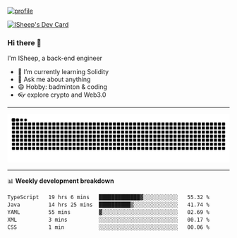 [![profile](https://user-images.githubusercontent.com/54968314/208005045-e4b42f3b-833d-4242-bfcc-e764865553a2.svg)](https://www.calligrapher.ai/)

<a href="https://app.daily.dev/linziyang1106"><img src="https://api.daily.dev/devcards/v2/i4Spwx5Skx5FpTqWcwoit.png?r=kgx&type=wide" width="652" alt="ISheep's Dev Card"/></a>

### Hi there 🐏

I'm ISheep, a back-end engineer

- 🔭 I’m currently learning Solidity
- 💬 Ask me about anything
- 😄 Hobby: badminton & coding
- 👓 explore crypto and Web3.0

-------

![](https://raw.githubusercontent.com/ISheepp/ISheepp/output/github-contribution-grid-snake.svg)

-------

📊 **Weekly development breakdown**
<!--START_SECTION:waka-->

```txt
TypeScript   19 hrs 6 mins   █████████████▓░░░░░░░░░░░   55.32 %
Java         14 hrs 25 mins  ██████████▒░░░░░░░░░░░░░░   41.74 %
YAML         55 mins         ▓░░░░░░░░░░░░░░░░░░░░░░░░   02.69 %
XML          3 mins          ░░░░░░░░░░░░░░░░░░░░░░░░░   00.17 %
CSS          1 min           ░░░░░░░░░░░░░░░░░░░░░░░░░   00.06 %
```

<!--END_SECTION:waka-->
